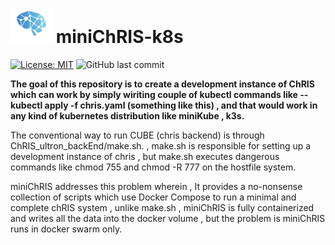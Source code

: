 # ![ChRIS logo](https://github.com/FNNDSC/ChRIS_ultron_backEnd/blob/master/docs/assets/logo_chris.png) miniChRIS-k8s

[![License: MIT](https://img.shields.io/badge/License-MIT-yellow.svg)](https://opensource.org/licenses/MIT)
![GitHub last commit](https://img.shields.io/github/last-commit/Prakashh21/miniChRIS-k8s)

**The goal of this repository is to create a development instance of ChRIS which can work by simply wiriting couple of kubectl commands like -- kubectl apply -f chris.yaml (something like this) , and that would work in any kind of kubernetes distribution like miniKube , k3s.**      

The conventional way to run CUBE (chris backend) is through  ChRIS_ultron_backEnd/make.sh. , make.sh is responsible for setting up a development instance of chris , but make.sh executes dangerous commands like chmod 755 and chmod -R 777 on the hostfile system.

miniChRIS addresses this problem wherein , It provides a no-nonsense collection of scripts which use Docker Compose  to run a minimal and complete chRIS system , unlike make.sh , miniChRIS is fully containerized and writes all the data into the docker volume , but the problem is miniChRIS runs in docker swarm only.


